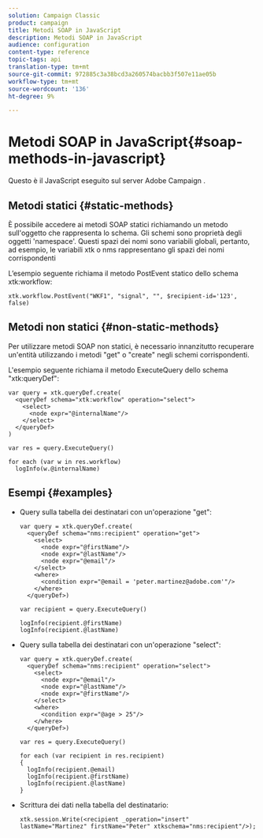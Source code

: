 ```yaml
---
solution: Campaign Classic
product: campaign
title: Metodi SOAP in JavaScript
description: Metodi SOAP in JavaScript
audience: configuration
content-type: reference
topic-tags: api
translation-type: tm+mt
source-git-commit: 972885c3a38bcd3a260574bacbb3f507e11ae05b
workflow-type: tm+mt
source-wordcount: '136'
ht-degree: 9%

---
```



# Metodi SOAP in JavaScript{#soap-methods-in-javascript}

Questo è il JavaScript eseguito sul server Adobe Campaign .

## Metodi statici {#static-methods}

È possibile accedere ai metodi SOAP statici richiamando un metodo sull&#39;oggetto che rappresenta lo schema. Gli schemi sono proprietà degli oggetti &#39;namespace&#39;. Questi spazi dei nomi sono variabili globali, pertanto, ad esempio, le variabili xtk o nms rappresentano gli spazi dei nomi corrispondenti

L’esempio seguente richiama il metodo PostEvent statico dello schema xtk:workflow:

```
xtk.workflow.PostEvent("WKF1", "signal", "", $recipient-id='123', false) 
```

## Metodi non statici {#non-static-methods}

Per utilizzare metodi SOAP non statici, è necessario innanzitutto recuperare un&#39;entità utilizzando i metodi &quot;get&quot; o &quot;create&quot; negli schemi corrispondenti.

L&#39;esempio seguente richiama il metodo ExecuteQuery dello schema &quot;xtk:queryDef&quot;:

```
var query = xtk.queryDef.create(
  <queryDef schema="xtk:workflow" operation="select">
    <select>
      <node expr="@internalName"/>
    </select>
  </queryDef>
)

var res = query.ExecuteQuery()

for each (var w in res.workflow) 
  logInfo(w.@internalName)
```

## Esempi {#examples}

* Query sulla tabella dei destinatari con un&#39;operazione &quot;get&quot;:

   ```
   var query = xtk.queryDef.create(  
     <queryDef schema="nms:recipient" operation="get">    
       <select>      
         <node expr="@firstName"/>      
         <node expr="@lastName"/>      
         <node expr="@email"/>    
       </select>    
       <where>      
         <condition expr="@email = 'peter.martinez@adobe.com'"/>    
       </where>  
     </queryDef>)
   
   var recipient = query.ExecuteQuery()
   
   logInfo(recipient.@firstName)
   logInfo(recipient.@lastName)
   ```

* Query sulla tabella dei destinatari con un&#39;operazione &quot;select&quot;:

   ```
   var query = xtk.queryDef.create(  
     <queryDef schema="nms:recipient" operation="select">    
       <select>      
         <node expr="@email"/>      
         <node expr="@lastName"/>      
         <node expr="@firstName"/>    
       </select>    
       <where>      
         <condition expr="@age > 25"/>    
       </where>    
     </queryDef>)
   
   var res = query.ExecuteQuery()
   
   for each (var recipient in res.recipient) 
   {  
     logInfo(recipient.@email)  
     logInfo(recipient.@firstName)  
     logInfo(recipient.@lastName)
   }
   ```

* Scrittura dei dati nella tabella del destinatario:

   ```
   xtk.session.Write(<recipient _operation="insert" lastName="Martinez" firstName="Peter" xtkschema="nms:recipient"/>);
   ```

